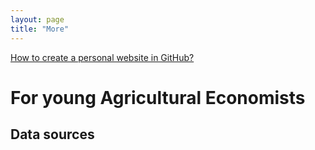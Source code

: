 ```yaml
---
layout: page
title: "More"
---
```

[How to create a personal website in GitHub?](https://www.youtube.com/watch?v=qZsgPgGdOzQ&t=836s)

# For young Agricultural Economists #
## Data sources ##


